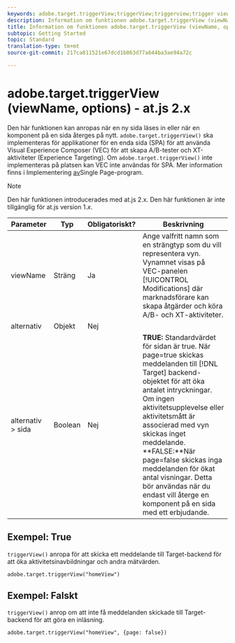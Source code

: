```yaml
---
keywords: adobe.target.triggerView;triggerView;triggerview;trigger view;at.js;functions;function;viewName;viewname;view name
description: Information om funktionen adobe.target.triggerView (viewName, options) för Adobe Target at.js JavaScript-biblioteket.
title: Information om funktionen adobe.target.triggerView (viewName, options) för Adobe Target at.js JavaScript-biblioteket.
subtopic: Getting Started
topic: Standard
translation-type: tm+mt
source-git-commit: 217ca811521e67dcd1b063d77a644ba3ae94a72c

---
```



# adobe.target.triggerView (viewName, options) - at.js 2.x

Den här funktionen kan anropas när en ny sida läses in eller när en komponent på en sida återges på nytt. `adobe.target.triggerView()` ska implementeras för applikationer för en enda sida (SPA) för att använda Visual Experience Composer (VEC) för att skapa A/B-tester och XT-aktiviteter (Experience Targeting). Om `adobe.target.triggerView()` inte implementeras på platsen kan VEC inte användas för SPA. Mer information finns i Implementering [av](/help/c-implementing-target/c-implementing-target-for-client-side-web/how-to-deployatjs/target-atjs-single-page-application.md)Single Page-program.

>[!NOTE]
>
>Den här funktionen introducerades med at.js 2.x. Den här funktionen är inte tillgänglig för at.js version 1.*x*.

| Parameter | Typ | Obligatoriskt? | Beskrivning |
| --- | --- | --- | --- |
| viewName | Sträng | Ja | Ange valfritt namn som en strängtyp som du vill representera vyn. Vynamnet visas på VEC-panelen [!UICONTROL Modifications] där marknadsförare kan skapa åtgärder och köra A/B- och XT-aktiviteter. |
| alternativ | Objekt | Nej |  |
| alternativ > sida | Boolean | Nej | **TRUE:** Standardvärdet för sidan är true. När page=true skickas meddelanden till [!DNL Target] backend-objektet för att öka antalet intryckningar.<br>Om ingen aktivitetsupplevelse eller aktivitetsmått är associerad med vyn skickas inget meddelande.<br>**FALSE:**När page=false skickas inga meddelanden för ökat antal visningar. Detta bör användas när du endast vill återge en komponent på en sida med ett erbjudande. |

## Exempel: True

`triggerView()` anropa för att skicka ett meddelande till Target-backend för att öka aktivitetsinavbildningar och andra mätvärden.

```
adobe.target.triggerView("homeView")
```

## Exempel: Falskt

`triggerView()` anrop om att inte få meddelanden skickade till Target-backend för att göra en inläsning.

```
adobe.target.triggerView("homeView", {page: false})
```
